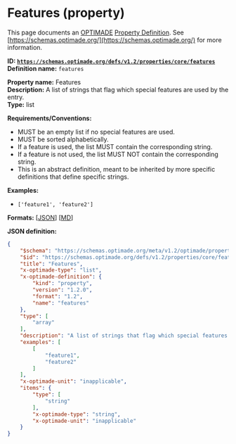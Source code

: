 # Features (property)

This page documents an [OPTIMADE](https://www.optimade.org/) [Property Definition](https://schemas.optimade.org/#definitions). See [https://schemas.optimade.org/](https://schemas.optimade.org/) for more information.

**ID: [`https://schemas.optimade.org/defs/v1.2/properties/core/features`](https://schemas.optimade.org/defs/v1.2/properties/core/features)**  
**Definition name:** `features`

**Property name:** Features  
**Description:** A list of strings that flag which special features are used by the entry.  
**Type:** list  

**Requirements/Conventions:**

- MUST be an empty list if no special features are used.
- MUST be sorted alphabetically.
- If a feature is used, the list MUST contain the corresponding string.
- If a feature is not used, the list MUST NOT contain the corresponding string.
- This is an abstract definition, meant to be inherited by more specific definitions that define specific strings.

**Examples:**

- `['feature1', 'feature2']`

**Formats:** [[JSON](features.json)] [[MD](features.md)]

**JSON definition:**

``` json
{
    "$schema": "https://schemas.optimade.org/meta/v1.2/optimade/property_definition.md",
    "$id": "https://schemas.optimade.org/defs/v1.2/properties/core/features",
    "title": "Features",
    "x-optimade-type": "list",
    "x-optimade-definition": {
        "kind": "property",
        "version": "1.2.0",
        "format": "1.2",
        "name": "features"
    },
    "type": [
        "array"
    ],
    "description": "A list of strings that flag which special features are used by the entry.\n\n**Requirements/Conventions:**\n\n- MUST be an empty list if no special features are used.\n- MUST be sorted alphabetically.\n- If a feature is used, the list MUST contain the corresponding string.\n- If a feature is not used, the list MUST NOT contain the corresponding string.\n- This is an abstract definition, meant to be inherited by more specific definitions that define specific strings.",
    "examples": [
        [
            "feature1",
            "feature2"
        ]
    ],
    "x-optimade-unit": "inapplicable",
    "items": {
        "type": [
            "string"
        ],
        "x-optimade-type": "string",
        "x-optimade-unit": "inapplicable"
    }
}
```
